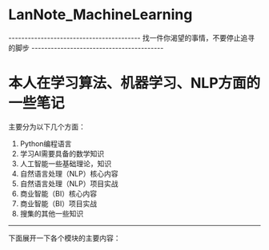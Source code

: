 # LanNote_MachineLearning

----------------------------------------- 找一件你渴望的事情，不要停止追寻的脚步 -----------------------------------------

# 本人在学习算法、机器学习、NLP方面的一些笔记

主要分为以下几个方面：
1. Python编程语言
2. 学习AI需要具备的数学知识
3. 人工智能一些基础理论，知识
4. 自然语言处理（NLP）核心内容
5. 自然语言处理（NLP）项目实战
6. 商业智能（BI）核心内容
7. 商业智能（BI）项目实战
8. 搜集的其他一些知识

--- 


下面展开一下各个模块的主要内容：
